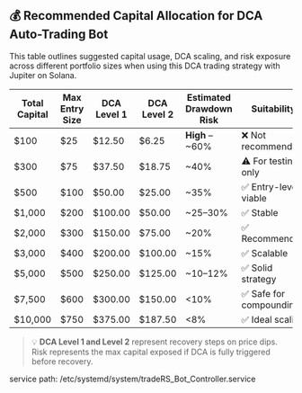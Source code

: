 ## 💰 Recommended Capital Allocation for DCA Auto-Trading Bot

This table outlines suggested capital usage, DCA scaling, and risk exposure across different portfolio sizes when using this DCA trading strategy with Jupiter on Solana.

| Total Capital | Max Entry Size | DCA Level 1 | DCA Level 2 | Estimated Drawdown Risk | Suitability         |
|---------------|----------------|-------------|-------------|--------------------------|----------------------|
| $100          | $25            | $12.50      | $6.25       | **High** – ~60%          | ❌ Not recommended   |
| $300          | $75            | $37.50      | $18.75      | ~40%                     | ⚠️ For testing only  |
| $500          | $100           | $50.00      | $25.00      | ~35%                     | ✅ Entry-level viable |
| $1,000        | $200           | $100.00     | $50.00      | ~25–30%                  | ✅ Stable             |
| $2,000        | $300           | $150.00     | $75.00      | ~20%                     | ✅ Recommended        |
| $3,000        | $400           | $200.00     | $100.00     | ~15%                     | ✅ Scalable           |
| $5,000        | $500           | $250.00     | $125.00     | ~10–12%                  | ✅ Solid strategy     |
| $7,500        | $600           | $300.00     | $150.00     | <10%                     | ✅ Safe for compounding |
| $10,000       | $750           | $375.00     | $187.50     | <8%                      | ✅ Ideal scaling      |

> 💡 **DCA Level 1 and Level 2** represent recovery steps on price dips. Risk represents the max capital exposed if DCA is fully triggered before recovery.



service path:
/etc/systemd/system/tradeRS_Bot_Controller.service